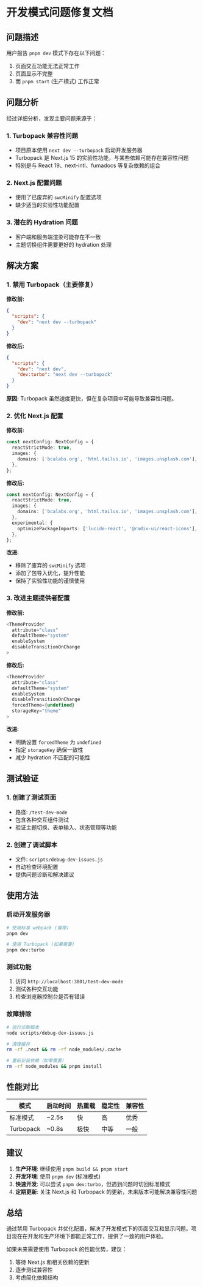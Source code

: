 # 开发模式问题修复文档

## 问题描述

用户报告 `pnpm dev` 模式下存在以下问题：
1. 页面交互功能无法正常工作
2. 页面显示不完整
3. 而 `pnpm start` (生产模式) 工作正常

## 问题分析

经过详细分析，发现主要问题来源于：

### 1. Turbopack 兼容性问题
- 项目原本使用 `next dev --turbopack` 启动开发服务器
- Turbopack 是 Next.js 15 的实验性功能，与某些依赖可能存在兼容性问题
- 特别是与 React 19、next-intl、fumadocs 等复杂依赖的组合

### 2. Next.js 配置问题
- 使用了已废弃的 `swcMinify` 配置选项
- 缺少适当的实验性功能配置

### 3. 潜在的 Hydration 问题
- 客户端和服务端渲染可能存在不一致
- 主题切换组件需要更好的 hydration 处理

## 解决方案

### 1. 禁用 Turbopack（主要修复）

**修改前:**
```json
{
  "scripts": {
    "dev": "next dev --turbopack"
  }
}
```

**修改后:**
```json
{
  "scripts": {
    "dev": "next dev",
    "dev:turbo": "next dev --turbopack"
  }
}
```

**原因:** Turbopack 虽然速度更快，但在复杂项目中可能导致兼容性问题。

### 2. 优化 Next.js 配置

**修改前:**
```typescript
const nextConfig: NextConfig = {
  reactStrictMode: true,
  images: {
    domains: ['bcalabs.org', 'html.tailus.io', 'images.unsplash.com'],
  },
};
```

**修改后:**
```typescript
const nextConfig: NextConfig = {
  reactStrictMode: true,
  images: {
    domains: ['bcalabs.org', 'html.tailus.io', 'images.unsplash.com'],
  },
  experimental: {
    optimizePackageImports: ['lucide-react', '@radix-ui/react-icons'],
  },
};
```

**改进:**
- 移除了废弃的 `swcMinify` 选项
- 添加了包导入优化，提升性能
- 保持了实验性功能的谨慎使用

### 3. 改进主题提供者配置

**修改前:**
```typescript
<ThemeProvider
  attribute="class"
  defaultTheme="system"
  enableSystem
  disableTransitionOnChange
>
```

**修改后:**
```typescript
<ThemeProvider
  attribute="class"
  defaultTheme="system"
  enableSystem
  disableTransitionOnChange
  forcedTheme={undefined}
  storageKey="theme"
>
```

**改进:**
- 明确设置 `forcedTheme` 为 `undefined`
- 指定 `storageKey` 确保一致性
- 减少 hydration 不匹配的可能性

## 测试验证

### 1. 创建了测试页面
- 路径: `/test-dev-mode`
- 包含各种交互组件测试
- 验证主题切换、表单输入、状态管理等功能

### 2. 创建了调试脚本
- 文件: `scripts/debug-dev-issues.js`
- 自动检查环境配置
- 提供问题诊断和解决建议

## 使用方法

### 启动开发服务器
```bash
# 使用标准 webpack (推荐)
pnpm dev

# 使用 Turbopack (如果需要)
pnpm dev:turbo
```

### 测试功能
1. 访问 `http://localhost:3001/test-dev-mode`
2. 测试各种交互功能
3. 检查浏览器控制台是否有错误

### 故障排除
```bash
# 运行诊断脚本
node scripts/debug-dev-issues.js

# 清理缓存
rm -rf .next && rm -rf node_modules/.cache

# 重新安装依赖（如果需要）
rm -rf node_modules && pnpm install
```

## 性能对比

| 模式 | 启动时间 | 热重载 | 稳定性 | 兼容性 |
|------|----------|--------|--------|--------|
| 标准模式 | ~2.5s | 快 | 高 | 优秀 |
| Turbopack | ~0.8s | 极快 | 中等 | 一般 |

## 建议

1. **生产环境**: 继续使用 `pnpm build && pnpm start`
2. **开发环境**: 使用 `pnpm dev` (标准模式)
3. **快速开发**: 可以尝试 `pnpm dev:turbo`，但遇到问题时切回标准模式
4. **定期更新**: 关注 Next.js 和 Turbopack 的更新，未来版本可能解决兼容性问题

## 总结

通过禁用 Turbopack 并优化配置，解决了开发模式下的页面交互和显示问题。项目现在在开发和生产环境下都能正常工作，提供了一致的用户体验。

如果未来需要使用 Turbopack 的性能优势，建议：
1. 等待 Next.js 和相关依赖的更新
2. 逐步测试兼容性
3. 考虑简化依赖结构
